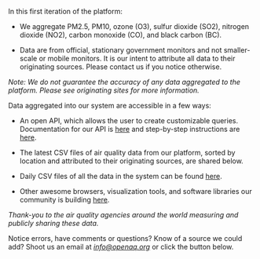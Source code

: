 In this first iteration of the platform:

- We aggregate PM2.5, PM10, ozone (O3), sulfur dioxide (SO2), nitrogen dioxide (NO2), carbon monoxide (CO), and black carbon (BC).

- Data are from official, stationary government monitors and not smaller-scale or mobile monitors. It is our intent to attribute all data to their originating sources. Please contact us if you notice otherwise.

*Note: We do not guarantee the accuracy of any data aggregated to the platform. Please see originating sites for more information.*

Data aggregated into our system are accessible in a few ways:

- An open API, which allows the user to create customizable queries. Documentation for our API is [here](https://docs.openaq.org/) and step-by-step instructions are [here](https://medium.com/@openaq/accessing-a-playground-of-air-quality-data-124ebd27ec8a). 

- The latest CSV files of air quality data from our platform, sorted by location and attributed to their originating sources, are shared below.

- Daily CSV files of all the data in the system can be found [here](https://openaq-data.s3.amazonaws.com/index.html).

- Other awesome browsers, visualization tools, and software libraries our community is building [here](https://medium.com/@openaq/tools-built-by-the-openaq-community-857a82ad9ca9#.w48xyuycd).

*Thank-you to the air quality agencies around the world measuring and publicly sharing these data.* 

Notice errors, have comments or questions? Know of a source we could add? Shoot us an email at *info@openaq.org* or click the button below.

